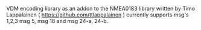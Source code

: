  VDM encoding library  as an addon to the NMEA0183 library written by Timo Lappalainen ( https://github.com/ttlappalainen )
 currently supports msg's 1,2,3 msg 5, msg 18 and msg 24-a, 24-b. 
